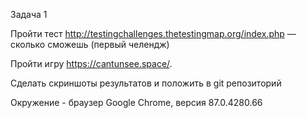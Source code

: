 Задача 1

Пройти тест http://testingchallenges.thetestingmap.org/index.php — сколько сможешь (первый челендж)

Пройти игру https://cantunsee.space/.

Сделать скриншоты результатов и положить в git репозиторий 

Окружение - браузер Google Chrome, версия 87.0.4280.66
